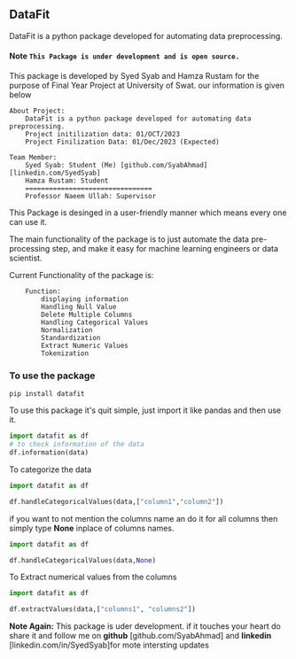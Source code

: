 ## DataFit
DataFit is a python package developed for automating data preprocessing.
#### Note ```This Package is under development and is open source.```

This package is developed by Syed Syab and Hamza Rustam for the purpose of Final Year Project at University of Swat.
our information is given below

```
About Project:
    DataFit is a python package developed for automating data preprocessing.
    Project initilization data: 01/OCT/2023
    Project Finilization Data: 01/Dec/2023 (Expected)

Team Member:
    Syed Syab: Student (Me) [github.com/SyabAhmad] [linkedin.com/SyedSyab]
    Hamza Rustam: Student
    ================================
    Professor Naeem Ullah: Supervisor 
```
This Package is desinged in a user-friendly manner which means every one can use it.

The main functionality of the package is to just automate the data pre-processing step, and make it easy for machine learning engineers or data scientist.

Current Functionality of the package is:
```
    Function:
        displaying information
        Handling Null Value
        Delete Multiple Columns
        Handling Categorical Values
        Normalization
        Standardization
        Extract Numeric Values
        Tokenization
```

### To use the package
```commandline
pip install datafit
```
To use this package it's quit simple, just import it like pandas and then use it.
```python
import datafit as df
# to check information of the data
df.information(data)
```

To categorize the data
```python
import datafit as df

df.handleCategoricalValues(data,["column1","column2"])
```
if you want to not mention the columns name an do it for all columns then simply type **None** inplace of columns names.
```python
import datafit as df

df.handleCategoricalValues(data,None)
```

To Extract numerical values from the columns

```python
import datafit as df

df.extractValues(data,["columns1", "columns2"])
```


**Note Again:** This package is uder development. 
if it touches your heart do share it and follow me on **github** [github.com/SyabAhmad] and **linkedin** [linkedin.com/in/SyedSyab]for mote intersting updates